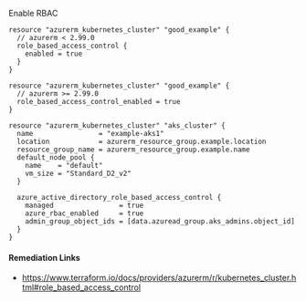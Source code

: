 
Enable RBAC

```hcl
resource "azurerm_kubernetes_cluster" "good_example" {
  // azurerm < 2.99.0
  role_based_access_control {
    enabled = true
  }
}
```
```hcl
resource "azurerm_kubernetes_cluster" "good_example" {
  // azurerm >= 2.99.0
  role_based_access_control_enabled = true
}
```
```hcl
resource "azurerm_kubernetes_cluster" "aks_cluster" {
  name                = "example-aks1"
  location            = azurerm_resource_group.example.location
  resource_group_name = azurerm_resource_group.example.name
  default_node_pool {
    name    = "default"
    vm_size = "Standard_D2_v2"
  }

  azure_active_directory_role_based_access_control {
    managed                = true
    azure_rbac_enabled     = true
    admin_group_object_ids = [data.azuread_group.aks_admins.object_id]
  }
}
```

#### Remediation Links
 - https://www.terraform.io/docs/providers/azurerm/r/kubernetes_cluster.html#role_based_access_control

